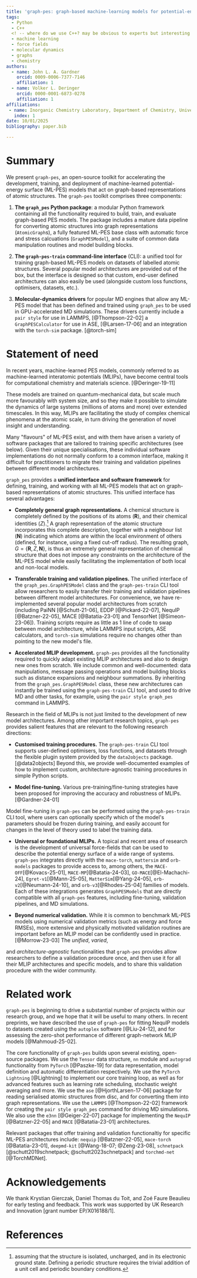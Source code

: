 ```yaml
---
title: 'graph-pes: graph-based machine-learning models for potential-energy surfaces'
tags:
  - Python
  - C++
  <! -- where do we use C++? may be obvious to experts but interesting to mention in the text briefly for non-experts? -->
  - machine learning
  - force fields
  - molecular dynamics
  - graphs
  - chemistry
authors:
  - name: John L. A. Gardner
    orcid: 0009-0006-7377-7146
    affiliation: 1 
  - name: Volker L. Deringer
    orcid: 0000-0001-6873-0278
    affiliation: 1
affiliations:
 - name: Inorganic Chemistry Laboratory, Department of Chemistry, University of Oxford, Oxford OX1 3QR, United Kingdom
   index: 1
date: 10/01/2025
bibliography: paper.bib

---
```


# Summary

We present `graph-pes`, an open-source toolkit for accelerating the development, training, and deployment of machine-learned potential-energy surface (ML-PES) models that act on graph-based representations of atomic structures. The `graph-pes` toolkit comprises three components:

1. **The `graph_pes` Python package**: a modular Python framework containing all the functionality required to build, train, and evaluate graph-based PES models. The package includes a mature data pipeline for converting atomic structures into graph representations (`AtomicGraph`s), a fully featured ML-PES base class with automatic force and stress calcuations (`GraphPESModel`), and a suite of common data manipulation routines and model building blocks.

2. **The `graph-pes-train` command-line interface** (CLI): a unified tool for training graph-based ML-PES models on datasets of labelled atomic structures. Several popular model architectures are provided out of the box, but the interface is designed so that custom, end-user defined architectures can also easily be used (alongside custom loss functions, optimisers, datasets, etc.).
<!-- unclear (to me) here whether the Python pacakge also allows for training, or training must be with the CLI. Is this a bit like quip/quippy (you can call quip on the command line and this is very computationally efficient, but people may prefer using the quippy Python wrappers which make it much easier to develop)? -->

3. **Molecular-dynamics drivers** for popular MD engines that allow any ML-PES model that has been defined and trained using `graph_pes` to be used in GPU-accelerated MD simulations. These drivers currently include a `pair style` for use in LAMMPS, [@Thompson-22-02] a `GraphPESCalculator` for use in ASE, [@Larsen-17-06] and an integration with the `torch-sim` package. [@torch-sim]


# Statement of need

In recent years, machine-learned PES models, commonly referred to as machine-learned interatomic potentials (MLIPs), have become central tools for computational chemistry and materials science. [@Deringer-19-11]

These models are trained on quantum-mechanical data, but scale much more favourably with system size, and so they make it possible to simulate the dynamics of large systems (millions of atoms and more) over extended timescales. In this way, MLIPs are facilitating the study of complex chemical phenomena at the atomic scale, in turn driving the generation of novel insight and understanding. 

Many "flavours" of ML-PES exist, and with them have arisen a variety of software packages that are tailored to training specific architectures (see below). Given their unique specialisations, these individual software implementations do not normally conform to a common interface, making it difficult for practitioners to migrate their training and validation pipelines between different model architectures.

`graph_pes` provides a **unified interface and software framework** for defining, training, and  working with all ML-PES models that act on graph-based representations of atomic structures. This unified interface has several advantages:

- **Completely general graph representations.** A chemical structure is completely defined by the positions of its atoms ($\mathbf{R}$), and their chemical identities ($Z$).[^1] A graph representation of the atomic structure incorporates this complete description, together with a neighbour list ($\mathbf{N}$) indicating which atoms are within the local environment of others (defined, for instance, using a fixed cut-off radius). The resulting graph, $G = \{\mathbf{R}, Z, \mathbf{N}\}$, is thus an extremely general representation of chemical structure that does not impose any constraints on the architecture of the ML-PES model while easily facilitating the implementation of both local and non-local models.
<!-- I think this needs brief explanation, i.e. what do we mean by non-local?-->

[^1]: assuming that the structure is isolated, uncharged, and in its electronic ground state. Defining a periodic structure requires the trivial addition of a unit cell and periodic boundary conditions.

- **Transferable training and validation pipelines.** The unified interface of the `graph_pes.GraphPESModel` class and the `graph-pes-train` CLI tool allow researchers to easily transfer their training and validation pipelines between different model architectures. For convenience, we have re-implemented several popular model architectures from scratch (including PaiNN [@Schutt-21-06], EDDP [@Pickard-22-07], NequIP [@Batzner-22-05], MACE [@Batatia-23-01] and TensorNet [@Simeon-23-06]). 
Training scripts require as little as 1 line of code to swap between model architecture, while LAMMPS input scripts, ASE calculators, and `torch-sim` simulations require no changes other than pointing to the new model's file.

- **Accelerated MLIP development.** `graph-pes` provides all the functionality required to quickly adapt existing MLIP architectures and also to design new ones from scratch. We include common and well-documented: data manipulations, message passing operations and model building blocks such as distance expansions and neighbour summations. 
By inheriting from the `graph_pes.GraphPESModel` class, these new architectures can instantly be trained using the `graph-pes-train` CLI tool, and used to drive MD and other tasks, for example, using the `pair style graph_pes` command in LAMMPS.

Research in the field of MLIPs is not just limited to the development of new model architectures. Among other important research topics, `graph-pes` provides salient features that are relevant to the following research directions:


- **Customised training procedures.** The `graph-pes-train` CLI tool supports user-defined optimisers, loss functions, and datasets through the flexible plugin system provided by the `data2objects` package. [@data2objects] Beyond this, we provide well-documented examples of how to implement custom, architecture-agnostic training procedures in simple Python scripts.

- **Model fine-tuning.** Various pre-training/fine-tuning strategies have been proposed for improving the accuracy and robustness of MLIPs. [@Gardner-24-01]
<!-- cite MLST 2024, one other? --> 
Model fine-tuning in `graph-pes` can be performed using the `graph-pes-train` CLI tool, where users can optionally specify which of the model's parameters should be frozen during training, and easily account for changes in the level of theory used to label the training data.
<!-- also mention FT is critically important for foundational models? -->


- **Universal or foundational MLIPs.** A topical and recent area of research is the development of universal force-fields that can be used to describe the potential energy surface of a wide range of systems. `graph-pes` integrates directly with the `mace-torch`, `mattersim` and `orb-models` packages to provide access to, among others, the `MACE-OFF`[@Kovacs-25-01], `MACE-MP`[@Batatia-24-03], `GO-MACE`[@El-Machachi-24], `Egret-v1`[@Mann-25-05], `MatterSim`[@Yang-24-05], `orb-v2`[@Neumann-24-10], and `orb-v3`[@Rhodes-25-04] families of models. Each of these integrations generates `GraphPESModels` that are directly compatible with all `graph-pes` features, including fine-tuning, validation pipelines, and MD simulations.
<!-- this looks quite bulky with their citation style and doesn't directly map names of architectures onto papers. is it worth having a table with model names and references (if easyt to do)? -->


- **Beyond numerical validation.** While it is common to benchmark ML-PES models using numerical validation metrics (such as energy and force RMSEs), more extensive and physically motivated validation routines are important before an MLIP model can be confidently used in practice. [@Morrow-23-03]
The *unified*, *varied*, 
<!-- unclear what is meant by varied here -->
and *architecture-agnostic* functionalities that `graph-pes` provides allow researchers to define a validation procedure once, and then use it for all their MLIP architectures and specific models, and to share this validation procedure with the wider community.


# Related work

`graph-pes` is beginning to drive a substantial number of projects within our research group, and we hope that it will be useful to many others. In recent preprints, we have described the use of `graph-pes` for fitting NequIP models to datasets created using the `autoplex` software [@Liu-24-12], and for assessing the zero-shot performance of different graph-network MLIP models [@Mahmoud-25-02].

The core functionality of `graph-pes` builds upon several existing, open-source packages. We use the `Tensor` data structure, `nn` module and `autograd` functionality from `PyTorch` [@Paszke-19] for data representation, model definition and automatic differentiation respectively. We use the `PyTorch Lightning` [@Lightning] to implement our core training loop, as well as for advanced features such as learning rate scheduling, stochastic weight averaging and more.
We use the `ase` [@HjorthLarsen-17-06] package for reading serialised atomic structures from disc, and for converting them into graph representations. We use the `LAMMPS` [@Thompson-22-02] framework for creating the `pair style graph_pes` command for driving MD simulations.
We also use the `e3nn` [@Geiger-22-07] package for implementing the `NequIP` [@Batzner-22-05] and `MACE` [@Batatia-23-01] architectures.

Relevant packages that offer training and validation functionaltiy for specific ML-PES architectures include: `nequip` [@Batzner-22-05], `mace-torch` [@Batatia-23-01], `deepmd-kit` [@Wang-18-07; @Zeng-23-08], `schnetpack` [@schutt2019schnetpack; @schutt2023schnetpack] and `torchmd-net` [@TorchMDNet].
<!-- I wonder if the previous two paragraphs should go under a different heading -- e.g. the first paragraph could be a "Future Directions" like section (if JOSS style allows)? The last part in fact I think is the one where we should compare/contrast -->


# Acknowledgements

We thank Krystian Gierczak, Daniel Thomas du Toit, and Zoé Faure Beaulieu for early testing and feedback.
This work was supported by UK Research and Innovation [grant number EP/X016188/1].
<!-- order alphabetically? unless this is chronological? -->
<!-- please add also funding acknowledgements for the Year 1-3 funding if the work on this started prior to MT 2024 -->

# References


